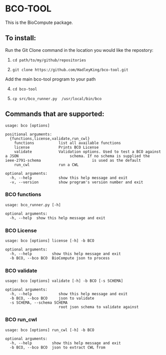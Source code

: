 # BCO-TOOL

This is the BioCompute package. 

## To install:

Run the Git Clone command in the location you would like the repostory:

1. `cd path/to/my/github/repositories`

2. `git clone https://github.com/HadleyKing/bco-tool.git`

Add the main bco-tool program to your path

4. `cd bco-tool`

5. `cp src/bco_runner.py  /usr/local/bin/bco`


## Commands that are supported:

```
usage: bco [options]

positional arguments:
  {functions,license,validate,run_cwl}
    functions           list all available functions
    license             Prints BCO License
    validate            Validation options. Used to test a BCO against a JSON                       schema. If no schema is supplied the ieee-2791-schema                       is used as the default
    run_cwl             run a CWL

optional arguments:
  -h, --help            show this help message and exit
  -v, --version         show program's version number and exit

```

### BCO functions
```
usage: bco_runner.py [-h]

optional arguments:
  -h, --help  show this help message and exit
```

### BCO License
```
usage: bco [options] license [-h] -b BCO

optional arguments:
  -h, --help         show this help message and exit
  -b BCO, --bco BCO  BioCompute json to process
```

### BCO validate
```
usage: bco [options] validate [-h] -b BCO [-s SCHEMA]

optional arguments:
  -h, --help            show this help message and exit
  -b BCO, --bco BCO     json to validate
  -s SCHEMA, --schema SCHEMA
                        root json schema to validate against
``` 

### BCO run_cwl
```
usage: bco [options] run_cwl [-h] -b BCO

optional arguments:
  -h, --help         show this help message and exit
  -b BCO, --bco BCO  json to extract CWL from

```
